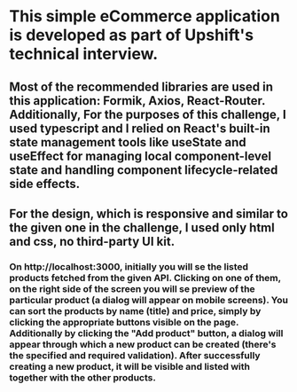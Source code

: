 # This simple eCommerce application is developed as part of Upshift's technical interview.

## Most of the recommended libraries are used in this application: Formik, Axios, React-Router. Additionally, For the purposes of this challenge, I used typescript and I relied on React's built-in state management tools like useState and useEffect for managing local component-level state and handling component lifecycle-related side effects. 

## For the design, which is responsive and similar to the given one in the challenge, I used only html and css, no third-party UI kit. 

### On http://localhost:3000, initially you will se the listed products fetched from the given API. Clicking on one of them, on the right side of the screen you will se preview of the particular product (a dialog will appear on mobile screens). You can sort the products by name (title) and price, simply by clicking the appropriate buttons visible on the page. Additionally by clicking the "Add product" button, a dialog will appear through which a new product can be created (there's the specified and required validation). After successfully creating a new product, it will be visible and listed with together with the other products.
